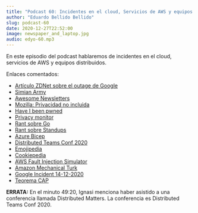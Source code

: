 ```yaml
---
title: "Podcast 60: Incidentes en el cloud, Servicios de AWS y equipos distribuidos"
author: "Eduardo Bellido Bellido"
slug: podcast-60
date: 2020-12-27T22:52:00
image: newspaper_and_laptop.jpg
audio: edyo-60.mp3
---
```


En este episodio del podcast hablaremos de incidentes en el cloud, servicios de AWS y equipos
distribuidos.

<!--more-->

Enlaces comentados:

- [Artículo ZDNet sobre el outage de Google](https://www.zdnet.com/article/google-heres-what-caused-our-big-global-outage/)
- [Simian Army](https://github.com/Netflix/SimianArmy/wiki)
- [Awesome Newsletters](https://github.com/zudochkin/awesome-newsletters)
- [Mozilla: Privacidad no incluida](https://foundation.mozilla.org/es/privacynotincluded/)
- [Have I been pwned](https://haveibeenpwned.com/)
- [Privacy monitor](https://monitor.firefox.com/)
- [Rant sobre Go](https://fasterthanli.me/articles/i-want-off-mr-golangs-wild-ride)
- [Rant sobre Standups](https://medium.com/unusual-ventures/why-standups-are-useless-and-how-to-run-great-product-team-meetings-278f000ea64f)
- [Azure Bicep](https://github.com/Azure/bicep)
- [Distributed Teams Conf 2020](https://www.youtube.com/playlist?list=PLy5vWmmVl8ArwY0-R19mnKhKOE0D-M2Yp)
- [Emojipedia](https://emojipedia.org/)
- [Cookiepedia](https://cookiepedia.co.uk/)
- [AWS Fault Injection Simulator](https://aws.amazon.com/es/fis/)
- [Amazon Mechanical Turk](https://www.mturk.com/)
- [Google Incident 14-12-2020](https://status.cloud.google.com/incident/zall/20013)
- [Teorema CAP](https://es.wikipedia.org/wiki/Teorema_CAP)

**ERRATA:** En el minuto 49:20, Ignasi menciona haber asistido a una conferencia llamada Distributed
Matters. La conferencia es Distributed Teams Conf 2020.
